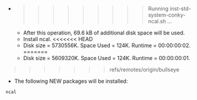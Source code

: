 * >>>>>>>>> Running inst-std-system-conky-ncal.sh ...
  * After this operation, 69.6 kB of additional disk space will be used.
  * Install ncal.
<<<<<<< HEAD
  * Disk size = 5730556K. Space Used = 124K. Runtime = 00:00:00:02.
=======
  * Disk size = 5609320K. Space Used = 124K. Runtime = 00:00:00:01.
>>>>>>> refs/remotes/origin/bullseye
  * The following NEW packages will be installed:
  ```bash
ncal
  ```
